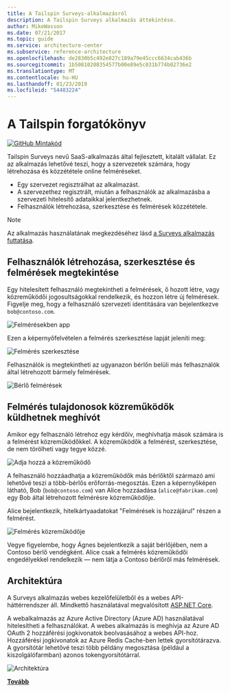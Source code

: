 ```yaml
---
title: A Tailspin Surveys-alkalmazásról
description: A Tailspin Surveys alkalmazás áttekintése.
author: MikeWasson
ms.date: 07/21/2017
ms.topic: guide
ms.service: architecture-center
ms.subservice: reference-architecture
ms.openlocfilehash: de2830b5c492e027c189a79e45ccc6634cab436b
ms.sourcegitcommit: 1b50810208354577b00e89e5c031b774b02736e2
ms.translationtype: MT
ms.contentlocale: hu-HU
ms.lasthandoff: 01/23/2019
ms.locfileid: "54483224"
---
```

# <a name="the-tailspin-scenario"></a>A Tailspin forgatókönyv

[![GitHub](../_images/github.png) Mintakód][sample application]

Tailspin Surveys nevű SaaS-alkalmazás által fejlesztett, kitalált vállalat. Ez az alkalmazás lehetővé teszi, hogy a szervezetek számára, hogy létrehozása és közzététele online felméréseket.

* Egy szervezet regisztrálhat az alkalmazást.
* A szervezethez regisztrált, miután a felhasználók az alkalmazásba a szervezeti hitelesítő adataikkal jelentkezhetnek.
* Felhasználók létrehozása, szerkesztése és felmérések közzététele.

> [!NOTE]
> Az alkalmazás használatának megkezdéséhez lásd [a Surveys alkalmazás futtatása].

## <a name="users-can-create-edit-and-view-surveys"></a>Felhasználók létrehozása, szerkesztése és felmérések megtekintése

Egy hitelesített felhasználó megtekintheti a felmérések, ő hozott létre, vagy közreműködői jogosultságokkal rendelkezik, és hozzon létre új felmérések. Figyelje meg, hogy a felhasználó szervezeti identitására van bejelentkezve `bob@contoso.com`.

![Felmérésekben app](./images/surveys-screenshot.png)

Ezen a képernyőfelvételen a felmérés szerkesztése lapját jeleníti meg:

![Felmérés szerkesztése](./images/edit-survey.png)

Felhasználók is megtekintheti az ugyanazon bérlőn belüli más felhasználók által létrehozott bármely felmérések.

![Bérlő felmérések](./images/tenant-surveys.png)

## <a name="survey-owners-can-invite-contributors"></a>Felmérés tulajdonosok közreműködők küldhetnek meghívót

Amikor egy felhasználó létrehoz egy kérdőív, meghívhatja mások számára is a felmérést közreműködőkkel. A közreműködők a felmérést, szerkesztése, de nem törölheti vagy tegye közzé.

![Adja hozzá a közreműködő](./images/add-contributor.png)

A felhasználó hozzáadhatja a közreműködők más bérlőktől származó ami lehetővé teszi a több-bérlős erőforrás-megosztás. Ezen a képernyőképen látható, Bob (`bob@contoso.com`) van Alice hozzáadása (`alice@fabrikam.com`) egy Bob által létrehozott felmérésre közreműködője.

Alice bejelentkezik, hitelkártyaadatokat "Felmérések is hozzájárul" részen a felmérést.

![Felmérés közreműködője](./images/contributor.png)

Vegye figyelembe, hogy Ágnes bejelentkezik a saját bérlőjében, nem a Contoso bérlő vendégként. Alice csak a felmérés közreműködői engedélyekkel rendelkezik &mdash; nem látja a Contoso bérlőről más felmérések.

## <a name="architecture"></a>Architektúra

A Surveys alkalmazás webes kezelőfelületből és a webes API-háttérrendszer áll. Mindkettő használatával megvalósított [ASP.NET Core].

A webalkalmazás az Azure Active Directory (Azure AD) használatával hitelesítheti a felhasználókat. A webes alkalmazás is meghívja az Azure AD OAuth 2 hozzáférési jogkivonatok beolvasásához a webes API-hoz. Hozzáférési jogkivonatok az Azure Redis Cache-ben lettek gyorsítótárazva. A gyorsítótár lehetővé teszi több példány megosztása (például a kiszolgálófarmban) azonos tokengyorsítótárral.

![Architektúra](./images/architecture.png)

[**Tovább**][authentication]

<!-- links -->

[authentication]: authenticate.md

[A Surveys alkalmazás futtatása]: ./run-the-app.md
[ASP.NET Core]: /aspnet/core
[sample application]: https://github.com/mspnp/multitenant-saas-guidance
